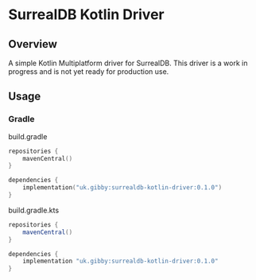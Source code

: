 # SurrealDB Kotlin Driver
## Overview
A simple Kotlin Multiplatform driver for SurrealDB. This driver is a work in progress and is not yet ready for production use.

## Usage
### Gradle
build.gradle
```kotlin
repositories {
    mavenCentral()
}

dependencies {
    implementation("uk.gibby:surrealdb-kotlin-driver:0.1.0")
}
```
build.gradle.kts
```groovy
repositories {
    mavenCentral()
}

dependencies {
    implementation "uk.gibby:surrealdb-kotlin-driver:0.1.0"
}
```
